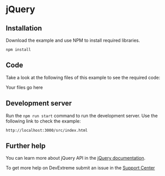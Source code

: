 # jQuery

## Installation

Download the example and use NPM to install required libraries.

```
npm install
```

## Code

Take a look at the following files of this example to see the required code: 

Your files go here

## Development server

Run the `npm run start` command to run the development server. Use the following link to check the example:
```
http://localhost:3000/src/index.html
```

## Further help

You can learn more about jQuery API in the [jQuery documentation](https://api.jquery.com/).

To get more help on DevExtreme submit an issue in the [Support Center](https://www.devexpress.com/Support/Center/Question/Create)
